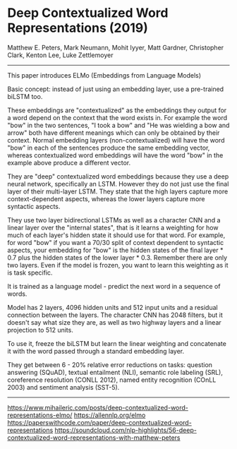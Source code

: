 # Deep Contextualized Word Representations (2019)

Matthew E. Peters, Mark Neumann, Mohit Iyyer, Matt Gardner, Christopher Clark, Kenton Lee, Luke Zettlemoyer

---

This paper introduces ELMo (Embeddings from Language Models)

Basic concept: instead of just using an embedding layer, use a pre-trained biLSTM too.

These embeddings are "contextualized" as the embeddings they output for a word depend on the context that the word exists in. For example the word "bow" in the two sentences, "I took a bow" and "He was wielding a bow and arrow" both have different meanings which can only be obtained by their context. Normal embedding layers (non-contextualized) will have the word "bow" in each of the sentences produce the same embedding vector, whereas contextualized word embeddings will have the word "bow" in the example above produce a different vector.

They are "deep" contextualized word embeddings because they use a deep neural network, specifically an LSTM. However they do not just use the final layer of their multi-layer LSTM. They state that the high layers capture more context-dependent aspects, whereas the lower layers capture more syntactic aspects. 

They use two layer bidirectional LSTMs as well as a character CNN and a linear layer over the "internal states", that is it learns a weighting for how much of each layer's hidden state it should use for that word. For example, for word "bow" if you want a 70/30 split of context dependent to syntactic aspects, your embedding for "bow" is the hidden states of the final layer * 0.7 plus the hidden states of the lower layer * 0.3. Remember there are only two layers. Even if the model is frozen, you want to learn this weighting as it is task specific. 

It is trained as a language model - predict the next word in a sequence of words.

Model has 2 layers, 4096 hidden units and 512 input units and a residual connection between the layers. The character CNN has 2048 filters, but it doesn't say what size they are, as well as two highway layers and a linear projection to 512 units.

To use it, freeze the biLSTM but learn the linear weighting and concatenate it with the word passed through a standard embedding layer.

They get between 6 - 20% relative error reductions on tasks: question answering (SQuAD), textual entailment (NLI), semantic role labeling (SRL), coreference resolution (CONLL 2012), named entity recognition (COnLL 2003) and sentiment analysis (SST-5).

---

https://www.mihaileric.com/posts/deep-contextualized-word-representations-elmo/
https://allennlp.org/elmo
https://paperswithcode.com/paper/deep-contextualized-word-representations
https://soundcloud.com/nlp-highlights/56-deep-contextualized-word-representations-with-matthew-peters